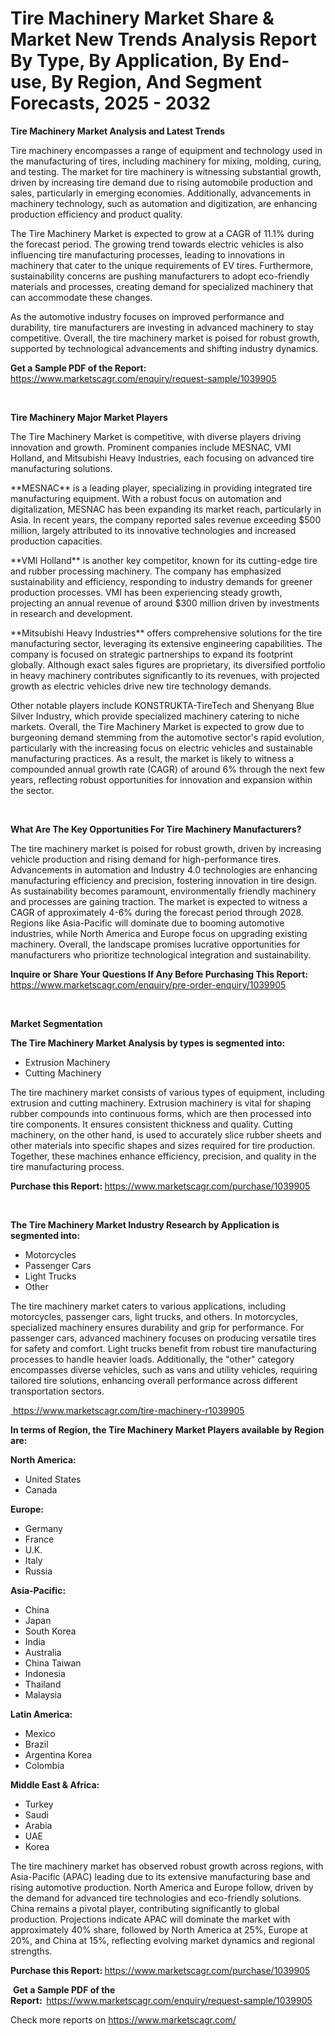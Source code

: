 <p><h1>Tire Machinery Market Share & Market New Trends Analysis Report By Type, By Application, By End-use, By Region, And Segment Forecasts, 2025 - 2032</h1></p><p><strong>Tire Machinery Market Analysis and Latest Trends</strong></p>
<p><p>Tire machinery encompasses a range of equipment and technology used in the manufacturing of tires, including machinery for mixing, molding, curing, and testing. The market for tire machinery is witnessing substantial growth, driven by increasing tire demand due to rising automobile production and sales, particularly in emerging economies. Additionally, advancements in machinery technology, such as automation and digitization, are enhancing production efficiency and product quality.</p><p>The Tire Machinery Market is expected to grow at a CAGR of 11.1% during the forecast period. The growing trend towards electric vehicles is also influencing tire manufacturing processes, leading to innovations in machinery that cater to the unique requirements of EV tires. Furthermore, sustainability concerns are pushing manufacturers to adopt eco-friendly materials and processes, creating demand for specialized machinery that can accommodate these changes. </p><p>As the automotive industry focuses on improved performance and durability, tire manufacturers are investing in advanced machinery to stay competitive. Overall, the tire machinery market is poised for robust growth, supported by technological advancements and shifting industry dynamics.</p></p>
<p><strong>Get a Sample PDF of the Report:&nbsp;</strong> <a href="https://www.marketscagr.com/enquiry/request-sample/1039905?utm_campaign=2202&utm_medium=2&utm_source=Github&utm_content=ia&utm_term=17022025&utm_id=tire-machinery">https://www.marketscagr.com/enquiry/request-sample/1039905</a></p>
<p>&nbsp;</p>
<p><strong>Tire Machinery Major Market Players</strong></p>
<p><p>The Tire Machinery Market is competitive, with diverse players driving innovation and growth. Prominent companies include MESNAC, VMI Holland, and Mitsubishi Heavy Industries, each focusing on advanced tire manufacturing solutions.</p><p>**MESNAC** is a leading player, specializing in providing integrated tire manufacturing equipment. With a robust focus on automation and digitalization, MESNAC has been expanding its market reach, particularly in Asia. In recent years, the company reported sales revenue exceeding $500 million, largely attributed to its innovative technologies and increased production capacities.</p><p>**VMI Holland** is another key competitor, known for its cutting-edge tire and rubber processing machinery. The company has emphasized sustainability and efficiency, responding to industry demands for greener production processes. VMI has been experiencing steady growth, projecting an annual revenue of around $300 million driven by investments in research and development.</p><p>**Mitsubishi Heavy Industries** offers comprehensive solutions for the tire manufacturing sector, leveraging its extensive engineering capabilities. The company is focused on strategic partnerships to expand its footprint globally. Although exact sales figures are proprietary, its diversified portfolio in heavy machinery contributes significantly to its revenues, with projected growth as electric vehicles drive new tire technology demands.</p><p>Other notable players include KONSTRUKTA-TireTech and Shenyang Blue Silver Industry, which provide specialized machinery catering to niche markets. Overall, the Tire Machinery Market is expected to grow due to burgeoning demand stemming from the automotive sector's rapid evolution, particularly with the increasing focus on electric vehicles and sustainable manufacturing practices. As a result, the market is likely to witness a compounded annual growth rate (CAGR) of around 6% through the next few years, reflecting robust opportunities for innovation and expansion within the sector.</p></p>
<p>&nbsp;</p>
<p><strong>What Are The Key Opportunities For Tire Machinery Manufacturers?</strong></p>
<p><p>The tire machinery market is poised for robust growth, driven by increasing vehicle production and rising demand for high-performance tires. Advancements in automation and Industry 4.0 technologies are enhancing manufacturing efficiency and precision, fostering innovation in tire design. As sustainability becomes paramount, environmentally friendly machinery and processes are gaining traction. The market is expected to witness a CAGR of approximately 4-6% during the forecast period through 2028. Regions like Asia-Pacific will dominate due to booming automotive industries, while North America and Europe focus on upgrading existing machinery. Overall, the landscape promises lucrative opportunities for manufacturers who prioritize technological integration and sustainability.</p></p>
<p><strong>Inquire or Share Your Questions If Any Before Purchasing This Report:</strong> <a href="https://www.marketscagr.com/enquiry/pre-order-enquiry/1039905?utm_campaign=2202&utm_medium=2&utm_source=Github&utm_content=ia&utm_term=17022025&utm_id=tire-machinery">https://www.marketscagr.com/enquiry/pre-order-enquiry/1039905</a></p>
<p>&nbsp;</p>
<p><strong>Market Segmentation</strong></p>
<p><strong>The Tire Machinery Market Analysis by types is segmented into:</strong></p>
<p><ul><li>Extrusion Machinery</li><li>Cutting Machinery</li></ul></p>
<p><p>The tire machinery market consists of various types of equipment, including extrusion and cutting machinery. Extrusion machinery is vital for shaping rubber compounds into continuous forms, which are then processed into tire components. It ensures consistent thickness and quality. Cutting machinery, on the other hand, is used to accurately slice rubber sheets and other materials into specific shapes and sizes required for tire production. Together, these machines enhance efficiency, precision, and quality in the tire manufacturing process.</p></p>
<p><strong>Purchase this Report:&nbsp;</strong><a href="https://www.marketscagr.com/purchase/1039905?utm_campaign=2202&utm_medium=2&utm_source=Github&utm_content=ia&utm_term=17022025&utm_id=tire-machinery">https://www.marketscagr.com/purchase/1039905</a></p>
<p>&nbsp;</p>
<p><strong>The Tire Machinery Market Industry Research by Application is segmented into:</strong></p>
<p><ul><li>Motorcycles</li><li>Passenger Cars</li><li>Light Trucks</li><li>Other</li></ul></p>
<p><p>The tire machinery market caters to various applications, including motorcycles, passenger cars, light trucks, and others. In motorcycles, specialized machinery ensures durability and grip for performance. For passenger cars, advanced machinery focuses on producing versatile tires for safety and comfort. Light trucks benefit from robust tire manufacturing processes to handle heavier loads. Additionally, the "other" category encompasses diverse vehicles, such as vans and utility vehicles, requiring tailored tire solutions, enhancing overall performance across different transportation sectors.</p></p>
<p><a href="https://www.marketscagr.com/tire-machinery-r1039905?utm_campaign=2202&utm_medium=2&utm_source=Github&utm_content=ia&utm_term=17022025&utm_id=tire-machinery">&nbsp;https://www.marketscagr.com/tire-machinery-r1039905</a></p>
<p><strong>In terms of Region, the Tire Machinery Market Players available by Region are:</strong></p>
<p>
    <p> <strong> North America: </strong>
        <ul>
            <li>United States</li>
            <li>Canada</li>
        </ul>
        </p> 
    <p> <strong> Europe: </strong>
        <ul>
            <li>Germany</li>
            <li>France</li>
            <li>U.K.</li>
            <li>Italy</li>
            <li>Russia</li>
        </ul>
        </p> 
    <p> <strong> Asia-Pacific: </strong>
        <ul>
            <li>China</li>
            <li>Japan</li>
            <li>South Korea</li>
            <li>India</li>
            <li>Australia</li>
            <li>China Taiwan</li>
            <li>Indonesia</li>
            <li>Thailand</li>
            <li>Malaysia</li>
        </ul>
        </p> 
    <p> <strong> Latin America: </strong>
        <ul>
            <li>Mexico</li>
            <li>Brazil</li>
            <li>Argentina Korea</li>
            <li>Colombia</li>
        </ul>
        </p> 
    <p> <strong> Middle East & Africa: </strong>
        <ul>
            <li>Turkey</li>
            <li>Saudi</li>
            <li>Arabia</li>
            <li>UAE</li>
            <li>Korea</li>
        </ul>
    </p>
    </p>
<p><p>The tire machinery market has observed robust growth across regions, with Asia-Pacific (APAC) leading due to its extensive manufacturing base and rising automotive production. North America and Europe follow, driven by the demand for advanced tire technologies and eco-friendly solutions. China remains a pivotal player, contributing significantly to global production. Projections indicate APAC will dominate the market with approximately 40% share, followed by North America at 25%, Europe at 20%, and China at 15%, reflecting evolving market dynamics and regional strengths.</p></p>
<p><strong>Purchase this Report: </strong><a href="https://www.marketscagr.com/purchase/1039905?utm_campaign=2202&utm_medium=2&utm_source=Github&utm_content=ia&utm_term=17022025&utm_id=tire-machinery">https://www.marketscagr.com/purchase/1039905</a></p>
<p>&nbsp;<strong>Get a Sample PDF of the Report:&nbsp;&nbsp;</strong><a href="https://www.marketscagr.com/enquiry/request-sample/1039905?utm_campaign=2202&utm_medium=2&utm_source=Github&utm_content=ia&utm_term=17022025&utm_id=tire-machinery">https://www.marketscagr.com/enquiry/request-sample/1039905</a></p>
<p><strong></strong></p>
<p>Check more reports on <a href="https://www.marketscagr.com/?utm_campaign=2202&utm_medium=2&utm_source=Github&utm_content=ia&utm_term=17022025&utm_id=tire-machinery">https://www.marketscagr.com/</a></p>